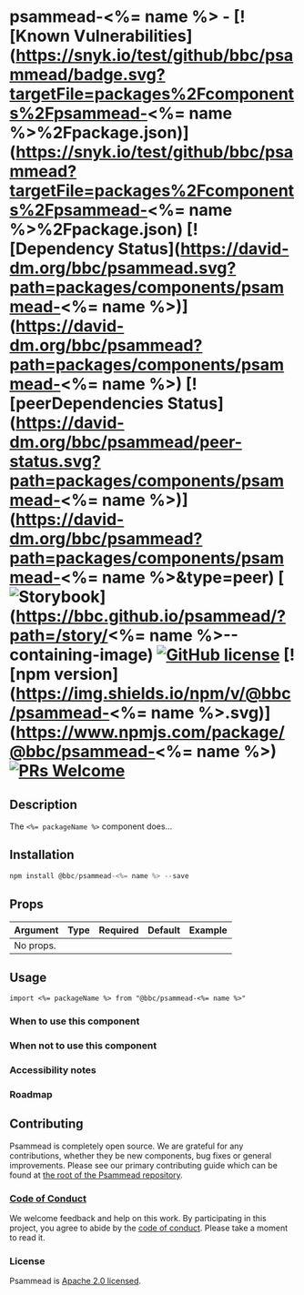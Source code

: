 # psammead-<%= name %> - [![Known Vulnerabilities](https://snyk.io/test/github/bbc/psammead/badge.svg?targetFile=packages%2Fcomponents%2Fpsammead-<%= name %>%2Fpackage.json)](https://snyk.io/test/github/bbc/psammead?targetFile=packages%2Fcomponents%2Fpsammead-<%= name %>%2Fpackage.json) [![Dependency Status](https://david-dm.org/bbc/psammead.svg?path=packages/components/psammead-<%= name %>)](https://david-dm.org/bbc/psammead?path=packages/components/psammead-<%= name %>) [![peerDependencies Status](https://david-dm.org/bbc/psammead/peer-status.svg?path=packages/components/psammead-<%= name %>)](https://david-dm.org/bbc/psammead?path=packages/components/psammead-<%= name %>&type=peer) [![Storybook](https://raw.githubusercontent.com/storybooks/brand/master/badge/badge-storybook.svg?sanitize=true)](https://bbc.github.io/psammead/?path=/story/<%= name %>--containing-image) [![GitHub license](https://img.shields.io/badge/license-Apache%202.0-blue.svg)](https://github.com/bbc/psammead/blob/latest/LICENSE) [![npm version](https://img.shields.io/npm/v/@bbc/psammead-<%= name %>.svg)](https://www.npmjs.com/package/@bbc/psammead-<%= name %>) [![PRs Welcome](https://img.shields.io/badge/PRs-welcome-brightgreen.svg)](https://github.com/bbc/psammead/blob/latest/CONTRIBUTING.md)

## Description

The `<%= packageName %>` component does...

## Installation

```jsx
npm install @bbc/psammead-<%= name %> --save
```

## Props

| Argument  | Type | Required | Default | Example |
| --------- | ---- | -------- | ------- | ------- |
| No props. |      |          |         |         |

## Usage

<!-- Description of the component usage -->

```
import <%= packageName %> from "@bbc/psammead-<%= name %>"
```

### When to use this component

<!-- Description of the where the component can be used -->

### When not to use this component

<!-- Description of the where the component shouldn't can be used -->

### Accessibility notes

<!-- Information about accessibility for this component -->

### Roadmap

<!-- Known future changes of the component -->

## Contributing

Psammead is completely open source. We are grateful for any contributions, whether they be new components, bug fixes or general improvements. Please see our primary contributing guide which can be found at [the root of the Psammead repository](https://github.com/bbc/psammead/blob/latest/CONTRIBUTING.md).

### [Code of Conduct](https://github.com/bbc/psammead/blob/latest/CODE_OF_CONDUCT.md)

We welcome feedback and help on this work. By participating in this project, you agree to abide by the [code of conduct](https://github.com/bbc/psammead/blob/latest/CODE_OF_CONDUCT.md). Please take a moment to read it.

### License

Psammead is [Apache 2.0 licensed](https://github.com/bbc/psammead/blob/latest/LICENSE).
